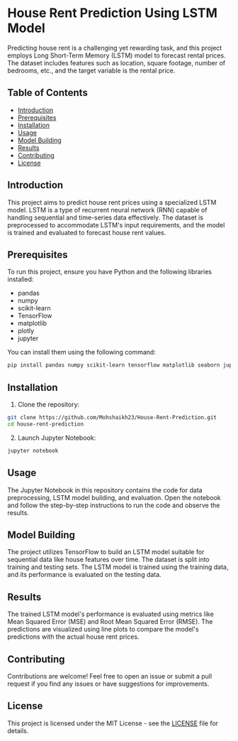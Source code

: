 # House Rent Prediction Using LSTM Model

Predicting house rent is a challenging yet rewarding task, and this project employs Long Short-Term Memory (LSTM) model to forecast rental prices. The dataset includes features such as location, square footage, number of bedrooms, etc., and the target variable is the rental price.

## Table of Contents

- [Introduction](#introduction)
- [Prerequisites](#prerequisites)
- [Installation](#installation)
- [Usage](#usage)
- [Model Building](#model-building)
- [Results](#results)
- [Contributing](#contributing)
- [License](#license)

## Introduction

This project aims to predict house rent prices using a specialized LSTM model. LSTM is a type of recurrent neural network (RNN) capable of handling sequential and time-series data effectively. The dataset is preprocessed to accommodate LSTM's input requirements, and the model is trained and evaluated to forecast house rent values.

## Prerequisites

To run this project, ensure you have Python and the following libraries installed:

- pandas
- numpy
- scikit-learn
- TensorFlow
- matplotlib
- plotly
- jupyter

You can install them using the following command:

```bash
pip install pandas numpy scikit-learn tensorflow matplotlib seaborn jupyter
```

## Installation

1. Clone the repository:

```bash
git clone https://github.com/Mohshaikh23/House-Rent-Prediction.git
cd house-rent-prediction
```

2. Launch Jupyter Notebook:

```bash
jupyter notebook
```

## Usage

The Jupyter Notebook in this repository contains the code for data preprocessing, LSTM model building, and evaluation. Open the notebook and follow the step-by-step instructions to run the code and observe the results.

## Model Building

The project utilizes TensorFlow to build an LSTM model suitable for sequential data like house features over time. The dataset is split into training and testing sets. The LSTM model is trained using the training data, and its performance is evaluated on the testing data.

## Results

The trained LSTM model's performance is evaluated using metrics like Mean Squared Error (MSE) and Root Mean Squared Error (RMSE). The predictions are visualized using line plots to compare the model's predictions with the actual house rent prices.

## Contributing

Contributions are welcome! Feel free to open an issue or submit a pull request if you find any issues or have suggestions for improvements.

## License

This project is licensed under the MIT License - see the [LICENSE](LICENSE) file for details.
```

